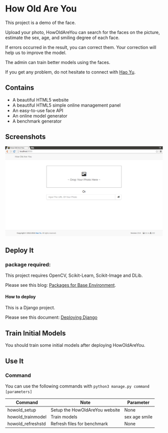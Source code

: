 # How Old Are You

This project is a demo of the face.

Upload your photo, HowOldAreYou can search for the faces on the picture, estimate the sex, age, and smiling degree of each face.

If errors occurred in the result, you can correct them. Your correction will help us to improve the model.

The admin can train better models using the faces.

If you get any problem, do not hesitate to connect with [Hao Yu](http://haoyu.love).

## Contains

- A beautiful HTML5 website
- A beautiful HTML5 simple online management panel
- An easy-to-use face API
- An online model generator
- A benchmark generator
 
## Screenshots

![HowOldAreYou Index](docs/screenshot/Screenshot-index.png)

## Deploy It

### package required:

This project requires OpenCV, Scikit-Learn, Scikit-Image and DLib.

Please see this blog: [Packages for Base Environment](http://haoyu.love/blog265.html).

#### How to deploy

This is a Django project.

Please see this document: [Deploying Django](https://docs.djangoproject.com/en/1.9/howto/deployment/)

## Train Initial Models

You should train some initial models after deploying HowOldAreYou.

## Use It

### Command

You can use the following commands with `python3 manage.py command [parameters]`

| Command | Note | Parameter |
| --- | --- | --- |
| howold_setup | Setup the HowOldAreYou website | None |
| howold_trainmodel | Train models | sex age smile |
| howold_refreshstd | Refresh files for benchmark | None |
